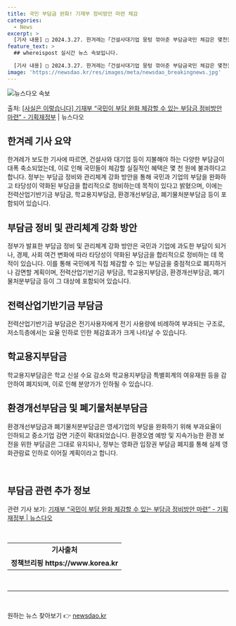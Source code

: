 ```yaml
---
title: 국민 부담금 완화! 기재부 정비방안 마련 체감
categories:
  - News
excerpt: >
  [기사 내용] □ 2024.3.27. 한겨레는「건설사대기업 뭉텅 깎아준 부담금국민 체감은 몇천원」 기사에서,…
feature_text: >
  ## whereispost 실시간 뉴스 속보입니다.

  [기사 내용] □ 2024.3.27. 한겨레는「건설사대기업 뭉텅 깎아준 부담금국민 체감은 몇천원」 기사에서,…
image: 'https://newsdao.kr/res/images/meta/newsdao_breakingnews.jpg'
---
```


![뉴스다오 속보](https://newsdao.kr/res/images/meta/newsdao_breakingnews.jpg)

<p>출처: <a href="https://newsdao.kr/3465" rel="dofollow">[사실은 이렇습니다] 기재부 “국민이 부담 완화 체감할 수 있는 부담금 정비방안 마련” - 기획재정부</a> | 뉴스다오</p>

<h2 data-ke-size="size26">한겨레 기사 요약</h2>
<p data-ke-size="size16">한겨레가 보도한 기사에 따르면, 건설사와 대기업 등이 지불해야 하는 다양한 부담금이 대폭 축소되었는데, 이로 인해 국민들이 체감할 실질적인 혜택은 몇 천 원에 불과하다고 합니다. 정부는 부담금 정비와 관리체계 강화 방안을 통해 국민과 기업의 부담을 완화하고 타당성이 약화된 부담금을 합리적으로 정비하는데 목적이 있다고 밝혔으며, 이에는 전력산업기반기금 부담금, 학교용지부담금, 환경개선부담금, 폐기물처분부담금 등이 포함되어 있습니다.</p>

<h2 data-ke-size="size26">부담금 정비 및 관리체계 강화 방안</h2>
<p data-ke-size="size16">정부가 발표한 부담금 정비 및 관리체계 강화 방안은 국민과 기업에 과도한 부담이 되거나, 경제, 사회 여건 변화에 따라 타당성이 약화된 부담금을 합리적으로 정비하는 데 목적이 있습니다. 이를 통해 국민에게 직접 체감할 수 있는 부담금을 중점적으로 폐지하거나 감면할 계획이며, 전력산업기반기금 부담금, 학교용지부담금, 환경개선부담금, 폐기물처분부담금 등이 그 대상에 포함되어 있습니다.</p>

<h2 data-ke-size="size26">전력산업기반기금 부담금</h2>
<p data-ke-size="size16">전력산업기반기금 부담금은 전기사용자에게 전기 사용량에 비례하여 부과되는 구조로, 저소득층에서는 요율 인하로 인한 체감효과가 크게 나타날 수 있습니다.</p>

<h2 data-ke-size="size26">학교용지부담금</h2>
<p data-ke-size="size16">학교용지부담금은 학교 신설 수요 감소와 학교용지부담금 특별회계의 여유재원 등을 감안하여 폐지되며, 이로 인해 분양가가 인하될 수 있습니다.</p>

<h2 data-ke-size="size26">환경개선부담금 및 폐기물처분부담금</h2>
<p data-ke-size="size16">환경개선부담금과 폐기물처분부담금은 영세기업의 부담을 완화하기 위해 부과요율이 인하되고 중소기업 감면 기준이 확대되었습니다. 환경오염 예방 및 지속가능한 환경 보전을 위한 부담금은 그대로 유지되나, 정부는 영화관 입장권 부담금 폐지를 통해 실제 영화관람료 인하로 이어질 계획이라고 합니다.</p>

<p data-ke-size="size16">&nbsp;</p>
<h2 data-ke-size="size26">부담금 관련 추가 정보</h2>
<p data-ke-size="size16">관련 기사 보기: <a href="https://newsdao.kr/3465">기재부 “국민이 부담 완화 체감할 수 있는 부담금 정비방안 마련” - 기획재정부 | 뉴스다오</a></p>
<p data-ke-size="size16">&nbsp;</p>
<table>
<tbody>
<tr>
<td style="text-align: center; height: 17px;"><b>기사출처</b></td>
</tr>
<tr>
<td style="text-align: center; height: 17px;"><b>정책브리핑 https://www.korea.kr</b></td>
</tr>
</tbody>
</table>
<p data-ke-size="size16">&nbsp;</p>
<hr>
<p data-ke-size="size16">&nbsp;</p>
 

원하는 뉴스 찾아보기 👉 <a href="https://newsdao.kr" rel="dofollow">newsdao.kr</a>


